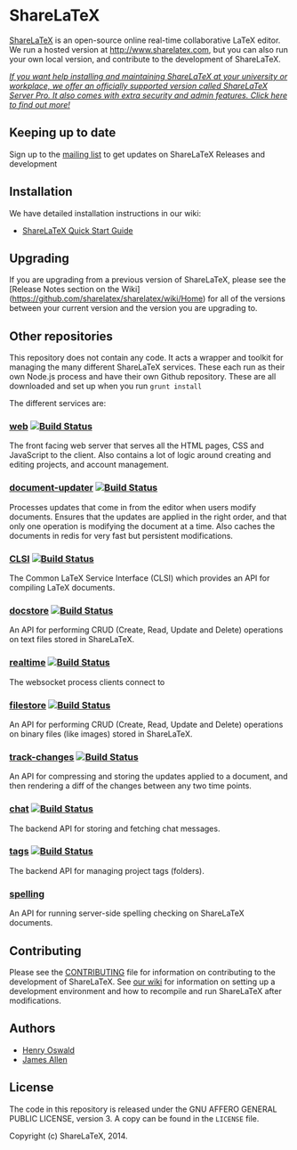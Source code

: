 ShareLaTeX
==========

[ShareLaTeX](https://www.sharelatex.com) is an open-source online real-time collaborative LaTeX editor. We run a hosted version at http://www.sharelatex.com, but you can also run your own local version, and contribute to the development of ShareLaTeX.

*[If you want help installing and maintaining ShareLaTeX at your university or workplace, we offer an officially supported version called ShareLaTeX Server Pro. It also comes with extra security and admin features. Click here to find out more!](https://www.sharelatex.com/university/onsite.html)*

Keeping up to date
------------
Sign up to the [mailing list](http://eepurl.com/bPWeiH) to get updates on ShareLaTeX Releases and development

Installation
------------

We have detailed installation instructions in our wiki:

* [ShareLaTeX Quick Start Guide](https://github.com/sharelatex/sharelatex/wiki/Quick-Start-Guide)


Upgrading
---------

If you are upgrading from a previous version of ShareLaTeX, please see the [Release Notes section on the Wiki] (https://github.com/sharelatex/sharelatex/wiki/Home) for all of the versions between your current version and the version you are upgrading to.


Other repositories
------------------

This repository does not contain any code. It acts a wrapper and toolkit for managing the many different ShareLaTeX  services. These each run as their own Node.js process and have their own Github repository. These are all downloaded and set up when you run `grunt install`

The different services are:

### [web](https://github.com/sharelatex/web-sharelatex) [![Build Status](https://travis-ci.org/sharelatex/web-sharelatex.svg?branch=master)](https://travis-ci.org/sharelatex/web-sharelatex)

The front facing web server that serves all the HTML pages, CSS and JavaScript
to the client. Also contains a lot of logic around creating and editing
projects, and account management.

### [document-updater](https://github.com/sharelatex/document-updater-sharelatex) [![Build Status](https://travis-ci.org/sharelatex/document-updater-sharelatex.svg?branch=master)](https://travis-ci.org/sharelatex/document-updater-sharelatex)

Processes updates that come in from the editor when users modify documents. Ensures that
the updates are applied in the right order, and that only one operation is modifying
the document at a time. Also caches the documents in redis for very fast but persistent
modifications.

### [CLSI](https://github.com/sharelatex/clsi-sharelatex) [![Build Status](https://travis-ci.org/sharelatex/clsi-sharelatex.svg?branch=master)](https://travis-ci.org/sharelatex/clsi-sharelatex)

The Common LaTeX Service Interface (CLSI) which provides an API for compiling LaTeX 
documents.

### [docstore](https://github.com/sharelatex/docstore-sharelatex) [![Build Status](https://travis-ci.org/sharelatex/docstore-sharelatex.svg?branch=master)](https://travis-ci.org/sharelatex/docstore-sharelatex)

An API for performing CRUD (Create, Read, Update and Delete) operations on text files
stored in ShareLaTeX.

### [realtime](https://github.com/sharelatex/real-time-sharelatex) [![Build Status](https://travis-ci.org/sharelatex/real-time-sharelatex.svg?branch=master)](https://travis-ci.org/sharelatex/real-time-sharelatex)

The websocket process clients connect to

### [filestore](https://github.com/sharelatex/filestore-sharelatex) [![Build Status](https://travis-ci.org/sharelatex/filestore-sharelatex.svg?branch=master)](https://travis-ci.org/sharelatex/filestore-sharelatex)

An API for performing CRUD (Create, Read, Update and Delete) operations on binary files
(like images) stored in ShareLaTeX.

### [track-changes](https://github.com/sharelatex/track-changes-sharelatex) [![Build Status](https://travis-ci.org/sharelatex/track-changes-sharelatex.svg?branch=master)](https://travis-ci.org/sharelatex/track-changes-sharelatex)

An API for compressing and storing the updates applied to a document, and then rendering a diff of the changes
between any two time points.

### [chat](https://github.com/sharelatex/chat-sharelatex) [![Build Status](https://travis-ci.org/sharelatex/chat-sharelatex.svg?branch=master)](https://travis-ci.org/sharelatex/chat-sharelatex)

The backend API for storing and fetching chat messages.

### [tags](https://github.com/sharelatex/tags-sharelatex) [![Build Status](https://travis-ci.org/sharelatex/tags-sharelatex.svg?branch=master)](https://travis-ci.org/sharelatex/tags-sharelatex)

The backend API for managing project tags (folders).

### [spelling](https://github.com/sharelatex/spelling-sharelatex)

An API for running server-side spelling checking on ShareLaTeX documents.

Contributing
------------

Please see the [CONTRIBUTING](https://github.com/sharelatex/sharelatex/blob/master/CONTRIBUTING.md) file for information on contributing to the development of ShareLaTeX. See [our wiki](https://github.com/sharelatex/sharelatex/wiki/Developer-Guidelines) for information on setting up a development environment and how to recompile and run ShareLaTeX after modifications.

Authors
---

- [Henry Oswald](http://twitter.com/henryoswald)
- [James Allen](http://twitter.com/thejpallen)

License
----

The code in this repository is released under the GNU AFFERO GENERAL PUBLIC LICENSE, version 3. A copy can be found in the `LICENSE` file.

Copyright (c) ShareLaTeX, 2014.
